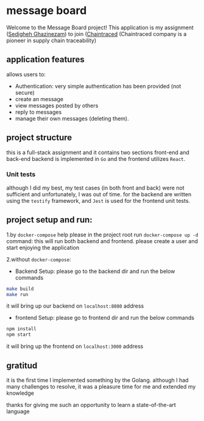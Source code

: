 # message board
Welcome to the Message Board project! This application is my assignment (<a href="https://github.com/3dsedi">Sedigheh Ghazinezam</a>) to join (<a href="https://github.com/othneildrew/Best-README-Template">Chaintraced</a>  (Chaintraced company is a pioneer in supply chain traceability) 


## application features
allows users to:
 * Authentication: very simple authentication has been provided (not secure)
 * create an message
 * view messages posted by others
 * reply to messages
 * manage their own messages (deleting them). 
 

## project structure
this is a full-stack assignment and it contains two sections front-end and back-end
backend is implemented in `Go` and the frontend utilizes `React`. 

### Unit tests
although I did my best, my test cases (in both front and back) were not sufficient and unfortunately, I was out of time. for the backend are written using the `testify` framework, and `Jest` is used for the frontend unit tests.


## project setup and run:
1.by `docker-compose` help
please in the project root run `docker-compose up -d` command: this will run both backend and frontend.
please create a user and start enjoying the application

2.without `docker-compose`:
- Backend Setup:
please go to the backend dir and run the below commands
```sh
make build
make run
```
it will bring up our backend on `localhost:8080` address
- frontend Setup:
please go to frontend dir and run the below commands
```sh
npm install
npm start
```
it will bring up the frontend on `localhost:3000` address

## gratitud 
it is the first time I implemented something by the Golang. although I had many challenges to resolve, it was a pleasure time for me and extended my knowledge

thanks for giving me  such an opportunity to learn a state-of-the-art language


